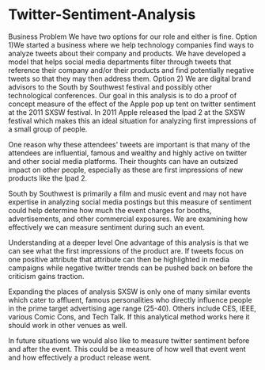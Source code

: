 # Twitter-Sentiment-Analysis

Business Problem
We have two options for our role and either is fine.
Option 1)We started a business where we help technology companies find ways to analyze tweets about their company and products. We have developed a model that helps social media departments filter through tweets that reference their company and/or their products and find potentially negative tweets so that they may then address them.
Option 2) We are digital brand advisors to the South by Southwest festival and possibly other technological conferences. Our goal in this analysis is to do a proof of concept measure of the effect of the Apple pop up tent on twitter sentiment at the 2011 SXSW festival. In 2011 Apple released the Ipad 2 at the SXSW festival which makes this an ideal situation for analyzing first impressions of a small group of people.

One reason why these attendees' tweets are important is that many of the attendees are influential, famous and wealthy and highly active on twitter and other social media platforms. Their thoughts can have an outsized impact on other people, especially as these are first impressions of new products like the Ipad 2. 

South by Southwest is primarily a film and music event and may not have expertise in analyzing social media postings but this measure of sentiment could help determine how much the event charges for booths, advertisements, and other commercial exposures. We are examining how effectively we can measure sentiment during such an event.


Understanding at a deeper level
One advantage of this analysis is that we can see what the first impressions of the product are. If tweets focus on one positive attribute that attribute can then be highlighted in media campaigns while negative twitter trends can be pushed back on before the criticism gains traction.

Expanding the places of analysis
SXSW is only one of many similar events which cater to affluent, famous personalities who directly influence people in the prime target advertising age range (25-40). Others include CES, IEEE, various Comic Cons, and Tech Talk. If this analytical method works here it should work in other venues as well.

In future situations we would also like to measure twitter sentiment before and after the event. This could be a measure of how well that event went and how effectively a product release went. 
